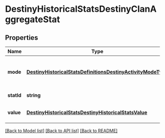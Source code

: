 # DestinyHistoricalStatsDestinyClanAggregateStat

## Properties
Name | Type | Description | Notes
------------ | ------------- | ------------- | -------------
**mode** | [**DestinyHistoricalStatsDefinitionsDestinyActivityModeType**](DestinyHistoricalStatsDefinitionsDestinyActivityModeType.md) | The id of the mode of stats (allPvp, allPvE, etc) | [optional] 
**statId** | **string** | The id of the stat | [optional] 
**value** | [**DestinyHistoricalStatsDestinyHistoricalStatsValue**](DestinyHistoricalStatsDestinyHistoricalStatsValue.md) | Value of the stat for this player | [optional] 

[[Back to Model list]](../README.md#documentation-for-models) [[Back to API list]](../README.md#documentation-for-api-endpoints) [[Back to README]](../README.md)


